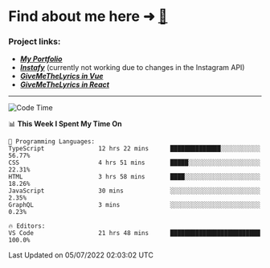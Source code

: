 # Find about me here ➜ [🧑](https://pauabella.dev)

### Project links:
- ***[My Portfolio](https://pauabella.dev)***
- ***[Instafy](https://instafy.me)*** (currently not working due to changes in the Instagram API)
- ***[GiveMeTheLyrics in Vue](https://lyrics.pauabella.dev)***
- ***[GiveMeTheLyrics in React](https://pauabella.dev/GiveMeTheLyrics)***

---
<!--START_SECTION:waka-->
![Code Time](http://img.shields.io/badge/Code%20Time-1%2C232%20hrs%203%20mins-blue)

📊 **This Week I Spent My Time On** 

```text
💬 Programming Languages: 
TypeScript               12 hrs 22 mins      ██████████████░░░░░░░░░░░   56.77% 
CSS                      4 hrs 51 mins       █████░░░░░░░░░░░░░░░░░░░░   22.31% 
HTML                     3 hrs 58 mins       ████░░░░░░░░░░░░░░░░░░░░░   18.26% 
JavaScript               30 mins             ░░░░░░░░░░░░░░░░░░░░░░░░░   2.35% 
GraphQL                  3 mins              ░░░░░░░░░░░░░░░░░░░░░░░░░   0.23%

🔥 Editors: 
VS Code                  21 hrs 48 mins      █████████████████████████   100.0%

```


 Last Updated on 05/07/2022 02:03:02 UTC
<!--END_SECTION:waka-->
